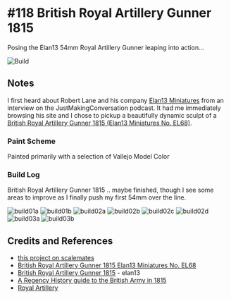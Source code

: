 # #118 British Royal Artillery Gunner 1815

Posing the Elan13 54mm Royal Artillery Gunner leaping into action...

![Build](./assets/BritishGunner1815_build.jpg?raw=true)

## Notes

I first heard about Robert Lane and his company
[Elan13 Miniatures](https://elan13.co.uk/)
from an interview on the JustMakingConversation podcast.
It had me immediately browsing his site and I chose to pickup a beautifully dynamic sculpt of a
[British Royal Artillery Gunner 1815 (Elan13 Miniatures No. EL68)](https://www.scalemates.com/kits/elan13-miniatures-el68-british-royal-artillery-gunner-1815--1450321).

### Paint Scheme

Painted primarily with a selection of Vallejo Model Color

### Build Log

British Royal Artillery Gunner 1815 .. maybe finished, though I see some areas to improve as I finally push my first 54mm over the line.

![build01a](./assets/build01a.jpg?raw=true)
![build01b](./assets/build01b.jpg?raw=true)
![build02a](./assets/build02a.jpg?raw=true)
![build02b](./assets/build02b.jpg?raw=true)
![build02c](./assets/build02c.jpg?raw=true)
![build02d](./assets/build02d.jpg?raw=true)
![build03a](./assets/build03a.jpg?raw=true)
![build03b](./assets/build03b.jpg?raw=true)

## Credits and References

* [this project on scalemates](https://www.scalemates.com/profiles/mate.php?id=74137&p=projects&project=145733)
* [British Royal Artillery Gunner 1815 Elan13 Miniatures No. EL68](https://www.scalemates.com/kits/elan13-miniatures-el68-british-royal-artillery-gunner-1815--1450321)
* [British Royal Artillery Gunner 1815](https://elan13.co.uk/Royal-Artillery-Gunner-181) - elan13
* [A Regency History guide to the British Army in 1815](https://www.regencyhistory.net/2022/07/british-army-in-1815-regency-history_1.html)
* [Royal Artillery](https://en.wikipedia.org/wiki/Royal_Artillery)
